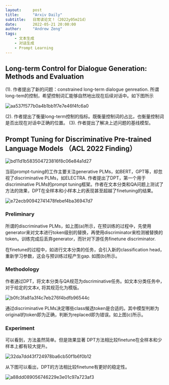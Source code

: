 ```yaml
---
layout:     post
title:      "Arxiv Daily"
subtitle:   日常读论文！（2022y05m21d）
date:       2022-05-21 20:00:00
author:     "Andrew Zeng"
tags:
    - 文本生成
    - 对话生成
    - Prompt Learning
---
```


##  Long-term Control for Dialogue Generation: Methods and Evaluation

(1). 作者提出了新的问题：constrained long-term dialogue genreation. 所谓long-tem的控制，希望控制词汇能够自然地出现在后续对话中。如下图所示

![aa537f577b0a4b1bb1f7e7e46f4fc6a0](https://user-images.githubusercontent.com/47687248/169651511-f4d126d9-e9df-473b-b729-1ad9e21dded3.png)

(2). 作者提出了衡量long-term控制的指标。既衡量控制词的占比，也衡量控制词是否出现在对话中正确的位置。
(3). 作者提出了解决上述问题的基线模型。


## Prompt Tuning for Discriminative Pre-trained Language Models （ACL 2022 Finding）

![bd11d1b583504723816f8c06e84a1d27](https://user-images.githubusercontent.com/47687248/170032301-811ee7fe-5793-4357-a121-ec4477580aee.png)

当前prompt-tuning的工作主要关注generative PLMs，如BERT，GPT等，却忽视了discriminative PLMs，如ELECTRA. 作者提出了DPT，第一个用于discriminative PLMs的prompt tuning框架。作者在文本分类和QA问题上测试了方法的效果，DPT在全样本和小样本上的表现甚至超越了finetuning的结果。

![e72ecb90942741478febef4ba36947d7](https://user-images.githubusercontent.com/47687248/170032414-f33f09ce-3885-42c6-b7b7-6de604cebe57.png)

### Preliminary
所谓的discriminative PLMs，如上图(a)所示，在预训练的过程中，先使用generator来对文本进行token级别的替换，再使用discriminator来检测被替换的token。训练完成后丢弃generator，而针对下游任务finetune discriminator.

在finetune的过程中，如进行文本分类的任务，会引入新的classification head，重新学习参数，这会与预训练过程产生gap. 如图(b)所示。

### Methodology
作者通过DPT，将文本分类与QA规范为dscriminative任务。如文本分类任务中，对于给定的文本$x$, 将其规范化为模版。

![b0fc3fa81a3f4c7eb276f4bdfb96544c](https://user-images.githubusercontent.com/47687248/170032422-e1210af5-11ee-4cab-aeab-07ce24fbccd7.png)

通过discriminative PLMs决定哪些class候选token是合适的。其中模型判断为original的token即为正确，判断为replaced即为错误。如上图(c)所示。

### Experiment
可以看到，方法虽然简单。但是效果显著
DPT方法相比较finetune在全样本和少样本上都有较大提升。

![32da7dd43f724978ba6cb50f1b6f0b12](https://user-images.githubusercontent.com/47687248/170032472-26242645-a8ca-42b1-b566-fb4b15948320.png)

从下图可以看出，DPT的方法相比较finetune有更好的稳定性。

![a88dd089056746229e3e01c97a723af3](https://user-images.githubusercontent.com/47687248/170032518-03447f1c-3c63-4000-8fd4-7cf3faf2e544.png)

